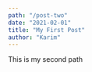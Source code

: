 ```yaml
---
path: "/post-two"
date: "2021-02-01"
title: "My First Post"
author: "Karim"
---
```


This is my second path
